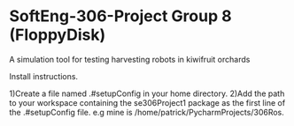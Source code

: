 # SoftEng-306-Project Group 8 (FloppyDisk)
A simulation tool for testing harvesting robots in kiwifruit orchards

Install instructions. 

1)Create a file named .#setupConfig in your home directory.
2)Add the path to your workspace containing the se306Project1 package as the first line of the .#setupConfig file.
  e.g mine is /home/patrick/PycharmProjects/306Ros.
